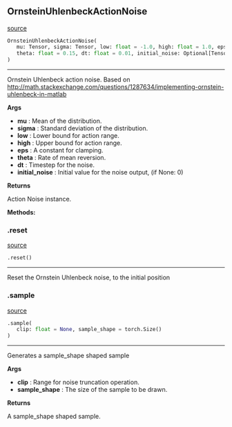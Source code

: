 #


## OrnsteinUhlenbeckActionNoise
[source](https://github.com/BellmanProject/Hsuanwu/blob/main/hsuanwu/xplore/noise/ornstein_uhlenbeck.py/#L7)
```python 
OrnsteinUhlenbeckActionNoise(
   mu: Tensor, sigma: Tensor, low: float = -1.0, high: float = 1.0, eps: float = 1e-06,
   theta: float = 0.15, dt: float = 0.01, initial_noise: Optional[Tensor] = None
)
```


---
Ornstein Uhlenbeck action noise. 
Based on http://math.stackexchange.com/questions/1287634/implementing-ornstein-uhlenbeck-in-matlab


**Args**

* **mu**  : Mean of the distribution.
* **sigma**  : Standard deviation of the distribution.
* **low**  : Lower bound for action range.
* **high**  : Upper bound for action range.
* **eps**  : A constant for clamping.
* **theta**  : Rate of mean reversion.
* **dt**  : Timestep for the noise.
* **initial_noise**  : Initial value for the noise output, (if None: 0)


**Returns**

Action Noise instance.


**Methods:**


### .reset
[source](https://github.com/BellmanProject/Hsuanwu/blob/main/hsuanwu/xplore/noise/ornstein_uhlenbeck.py/#L41)
```python
.reset()
```

---
Reset the Ornstein Uhlenbeck noise, to the initial position



### .sample
[source](https://github.com/BellmanProject/Hsuanwu/blob/main/hsuanwu/xplore/noise/ornstein_uhlenbeck.py/#L47)
```python
.sample(
   clip: float = None, sample_shape = torch.Size()
)
```

---
Generates a sample_shape shaped sample


**Args**

* **clip**  : Range for noise truncation operation.
* **sample_shape**  : The size of the sample to be drawn.


**Returns**

A sample_shape shaped sample.
